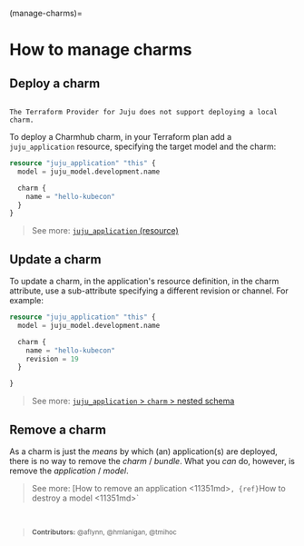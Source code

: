 (manage-charms)=
# How to manage charms

## Deploy a charm 

```{important}

The Terraform Provider for Juju does not support deploying a local charm.

```

To deploy a Charmhub charm, in your Terraform plan add a `juju_application` resource, specifying the target model and the charm:

```terraform
resource "juju_application" "this" {
  model = juju_model.development.name

  charm {
    name = "hello-kubecon"
  }
}
```

> See more: [`juju_application` (resource)](https://registry.terraform.io/providers/juju/juju/latest/docs/resources/application#schema)



## Update a charm


To update a charm, in the application's resource definition, in the charm attribute, use a sub-attribute specifying a different revision or channel. For example:

```terraform
resource "juju_application" "this" {
  model = juju_model.development.name

  charm {
    name = "hello-kubecon"
    revision = 19
  }

}
```

> See more: [`juju_application` > `charm` > nested schema ](https://registry.terraform.io/providers/juju/juju/latest/docs/resources/application#nested-schema-for-charm)

## Remove a charm 

As a charm is just the *means* by which (an) application(s) are deployed, there is no way to remove the *charm* / *bundle*. What you *can* do, however, is remove the *application* / *model*.

> See more: [How to remove an application <11351md>`, {ref}`How to destroy a model <11351md>`


<br>

> <small>**Contributors:** @aflynn, @hmlanigan, @tmihoc </small>
